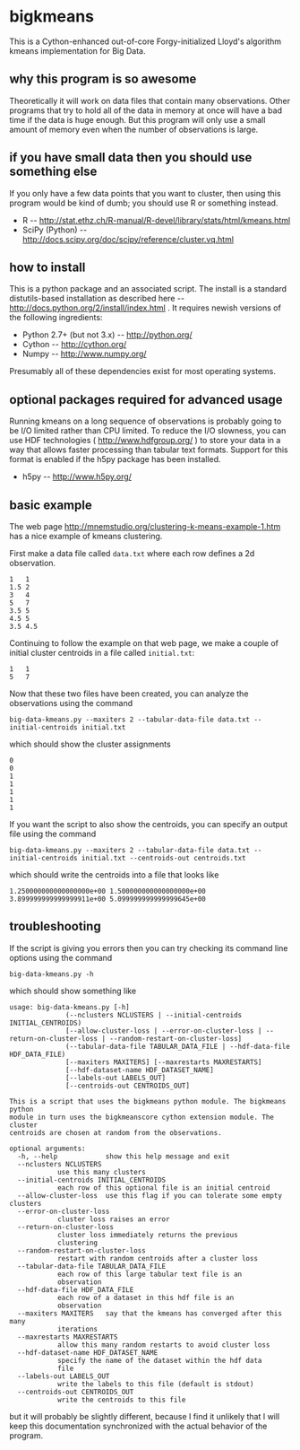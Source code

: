 bigkmeans
=========

This is a Cython-enhanced out-of-core Forgy-initialized
Lloyd's algorithm kmeans implementation for Big Data.


why this program is so awesome
------------------------------

Theoretically it will work on data files
that contain many observations.
Other programs that try to hold all of the data in memory at once
will have a bad time if the data is huge enough.
But this program will only use a small amount of memory
even when the number of observations is large.


if you have small data then you should use something else
---------------------------------------------------------

If you only have a few data points that you want to cluster,
then using this program would be kind of dumb;
you should use R or something instead.

 * R -- http://stat.ethz.ch/R-manual/R-devel/library/stats/html/kmeans.html
 * SciPy (Python) -- http://docs.scipy.org/doc/scipy/reference/cluster.vq.html


how to install
--------------

This is a python package and an associated script.
The install is a standard distutils-based installation
as described here -- http://docs.python.org/2/install/index.html .
It requires newish versions of the following ingredients:

 * Python 2.7+ (but not 3.x) -- http://python.org/
 * Cython -- http://cython.org/
 * Numpy -- http://www.numpy.org/

Presumably all of these dependencies exist for most operating systems.


optional packages required for advanced usage
------------------------------------

Running kmeans on a long sequence of observations
is probably going to be I/O limited rather than CPU limited.
To reduce the I/O slowness,
you can use HDF technologies
( http://www.hdfgroup.org/ )
to store your data in a way that allows faster processing
than tabular text formats.
Support for this format is enabled if the h5py
package has been installed.

 * h5py -- http://www.h5py.org/


basic example
-------------

The web page
http://mnemstudio.org/clustering-k-means-example-1.htm
has a nice example of kmeans clustering.

First make a data file called `data.txt`
where each row defines a 2d observation.
    
	1	1
	1.5	2
	3	4
	5	7
	3.5	5
	4.5	5
	3.5	4.5

Continuing to follow the example on that web page,
we make a couple of initial cluster centroids
in a file called `initial.txt`:

	1	1
	5	7

Now that these two files have been created,
you can analyze the observations using the command

`big-data-kmeans.py --maxiters 2
	--tabular-data-file data.txt --initial-centroids initial.txt`

which should show the cluster assignments

	0
	0
	1
	1
	1
	1
	1

If you want the script to also show the centroids,
you can specify an output file using the command

`big-data-kmeans.py --maxiters 2
	--tabular-data-file data.txt
	--initial-centroids initial.txt
	--centroids-out centroids.txt`

which should write the centroids into a file that looks like

	1.250000000000000000e+00 1.500000000000000000e+00
	3.899999999999999911e+00 5.099999999999999645e+00


troubleshooting
---------------

If the script is giving you errors then you can try checking
its command line options using the command

`big-data-kmeans.py -h`

which should show something like
	
	usage: big-data-kmeans.py [-h]
				  (--nclusters NCLUSTERS | --initial-centroids INITIAL_CENTROIDS)
				  [--allow-cluster-loss | --error-on-cluster-loss | --return-on-cluster-loss | --random-restart-on-cluster-loss]
				  (--tabular-data-file TABULAR_DATA_FILE | --hdf-data-file HDF_DATA_FILE)
				  [--maxiters MAXITERS] [--maxrestarts MAXRESTARTS]
				  [--hdf-dataset-name HDF_DATASET_NAME]
				  [--labels-out LABELS_OUT]
				  [--centroids-out CENTROIDS_OUT]

	This is a script that uses the bigkmeans python module. The bigkmeans python
	module in turn uses the bigkmeanscore cython extension module. The cluster
	centroids are chosen at random from the observations.

	optional arguments:
	  -h, --help            show this help message and exit
	  --nclusters NCLUSTERS
				use this many clusters
	  --initial-centroids INITIAL_CENTROIDS
				each row of this optional file is an initial centroid
	  --allow-cluster-loss  use this flag if you can tolerate some empty clusters
	  --error-on-cluster-loss
				cluster loss raises an error
	  --return-on-cluster-loss
				cluster loss immediately returns the previous
				clustering
	  --random-restart-on-cluster-loss
				restart with random centroids after a cluster loss
	  --tabular-data-file TABULAR_DATA_FILE
				each row of this large tabular text file is an
				observation
	  --hdf-data-file HDF_DATA_FILE
				each row of a dataset in this hdf file is an
				observation
	  --maxiters MAXITERS   say that the kmeans has converged after this many
				iterations
	  --maxrestarts MAXRESTARTS
				allow this many random restarts to avoid cluster loss
	  --hdf-dataset-name HDF_DATASET_NAME
				specify the name of the dataset within the hdf data
				file
	  --labels-out LABELS_OUT
				write the labels to this file (default is stdout)
	  --centroids-out CENTROIDS_OUT
				write the centroids to this file

but it will probably be slightly different,
because I find it unlikely that I will keep this documentation
synchronized with the actual behavior of the program.

